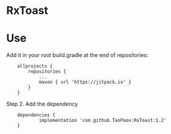 # RxToast

# Use
Add it in your root build.gradle at the end of repositories:
~~~
	allprojects {
		repositories {
			...
			maven { url 'https://jitpack.io' }
		}
	}
  ~~~
  
Step 2. Add the dependency
~~~
	dependencies {
	        implementation 'com.github.TaoPaox:RxToast:1.2'
	}
	
~~~







